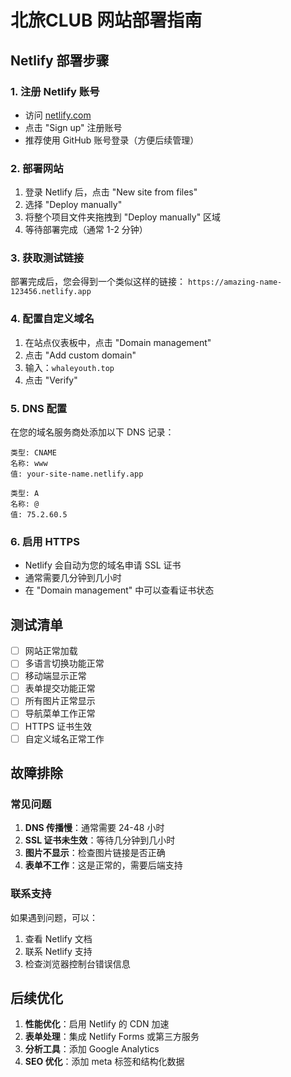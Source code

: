 # 北旅CLUB 网站部署指南

## Netlify 部署步骤

### 1. 注册 Netlify 账号
- 访问 [netlify.com](https://netlify.com)
- 点击 "Sign up" 注册账号
- 推荐使用 GitHub 账号登录（方便后续管理）

### 2. 部署网站
1. 登录 Netlify 后，点击 "New site from files"
2. 选择 "Deploy manually"
3. 将整个项目文件夹拖拽到 "Deploy manually" 区域
4. 等待部署完成（通常 1-2 分钟）

### 3. 获取测试链接
部署完成后，您会得到一个类似这样的链接：
`https://amazing-name-123456.netlify.app`

### 4. 配置自定义域名
1. 在站点仪表板中，点击 "Domain management"
2. 点击 "Add custom domain"
3. 输入：`whaleyouth.top`
4. 点击 "Verify"

### 5. DNS 配置
在您的域名服务商处添加以下 DNS 记录：

```
类型: CNAME
名称: www
值: your-site-name.netlify.app

类型: A
名称: @
值: 75.2.60.5
```

### 6. 启用 HTTPS
- Netlify 会自动为您的域名申请 SSL 证书
- 通常需要几分钟到几小时
- 在 "Domain management" 中可以查看证书状态

## 测试清单

- [ ] 网站正常加载
- [ ] 多语言切换功能正常
- [ ] 移动端显示正常
- [ ] 表单提交功能正常
- [ ] 所有图片正常显示
- [ ] 导航菜单工作正常
- [ ] HTTPS 证书生效
- [ ] 自定义域名正常工作

## 故障排除

### 常见问题
1. **DNS 传播慢**：通常需要 24-48 小时
2. **SSL 证书未生效**：等待几分钟到几小时
3. **图片不显示**：检查图片链接是否正确
4. **表单不工作**：这是正常的，需要后端支持

### 联系支持
如果遇到问题，可以：
1. 查看 Netlify 文档
2. 联系 Netlify 支持
3. 检查浏览器控制台错误信息

## 后续优化

1. **性能优化**：启用 Netlify 的 CDN 加速
2. **表单处理**：集成 Netlify Forms 或第三方服务
3. **分析工具**：添加 Google Analytics
4. **SEO 优化**：添加 meta 标签和结构化数据

